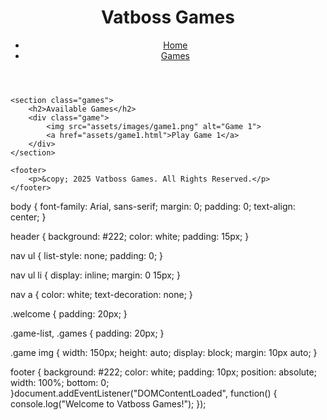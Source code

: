 <!DOCTYPE html>
<html lang="en">
<head>
    <meta charset="UTF-8">
    <meta name="viewport" content="width=device-width, initial-scale=1.0">
    <title>Games - Vatboss Games</title>
    <link rel="stylesheet" href="styles.css">
</head>
<body>
    <header>
        <h1>Vatboss Games</h1>
        <nav>
            <ul>
                <li><a href="index.html">Home</a></li>
                <li><a href="games.html">Games</a></li>
            </ul>
        </nav>
    </header>

    <section class="games">
        <h2>Available Games</h2>
        <div class="game">
            <img src="assets/images/game1.png" alt="Game 1">
            <a href="assets/game1.html">Play Game 1</a>
        </div>
    </section>

    <footer>
        <p>&copy; 2025 Vatboss Games. All Rights Reserved.</p>
    </footer>
</body>
</html>body {
    font-family: Arial, sans-serif;
    margin: 0;
    padding: 0;
    text-align: center;
}

header {
    background: #222;
    color: white;
    padding: 15px;
}

nav ul {
    list-style: none;
    padding: 0;
}

nav ul li {
    display: inline;
    margin: 0 15px;
}

nav a {
    color: white;
    text-decoration: none;
}

.welcome {
    padding: 20px;
}

.game-list, .games {
    padding: 20px;
}

.game img {
    width: 150px;
    height: auto;
    display: block;
    margin: 10px auto;
}

footer {
    background: #222;
    color: white;
    padding: 10px;
    position: absolute;
    width: 100%;
    bottom: 0;
}document.addEventListener("DOMContentLoaded", function() {
    console.log("Welcome to Vatboss Games!");
});
